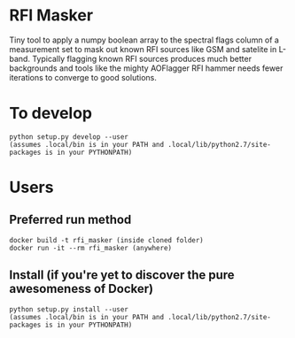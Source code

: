 # RFI Masker
Tiny tool to apply a numpy boolean array to the spectral flags column of a measurement set to mask out known RFI sources like GSM and satelite in L-band. Typically flagging known RFI sources produces much better backgrounds and tools like the mighty AOFlagger RFI hammer needs fewer iterations to converge to good solutions.

# To develop
```
python setup.py develop --user
(assumes .local/bin is in your PATH and .local/lib/python2.7/site-packages is in your PYTHONPATH)
```
# Users
## Preferred run method
```
docker build -t rfi_masker (inside cloned folder)
docker run -it --rm rfi_masker (anywhere)
```
## Install (if you're yet to discover the pure awesomeness of Docker)
```
python setup.py install --user
(assumes .local/bin is in your PATH and .local/lib/python2.7/site-packages is in your PYTHONPATH)
```
